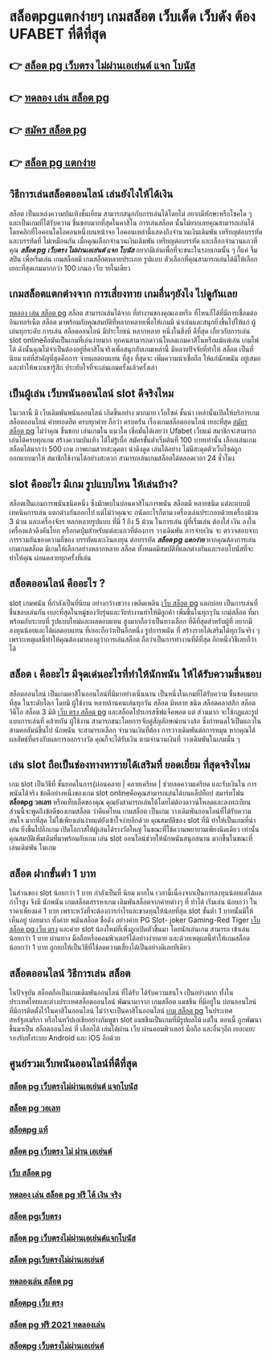# สล็อตpgแตกง่ายๆ เกมสล็อต  เว็บเด็ด เว็บดัง ต้อง  UFABET ที่ดีที่สุด

## 👉 [สล็อต pg เว็บตรง ไม่ผ่านเอเย่นต์ แจก โบนัส](https://www.gamblerape.com/)
## 👉 [ทดลอง เล่น สล็อต pg](https://m.gamblerape.com/login?action=register)
## 👉 [สมัคร สล็อต pg](https://m.gamblerape.com/login)
## 👉 [สล็อต pg แตกง่าย](https://m.gamblerape.com/login?action=register)

## วิธีการเล่นสล็อตออนไลน์  เล่นยังไงให้ได้เงิน

สล็อต เป็นแหล่งความบันเทิงชั้นเยี่ยม สามารถสนุกกับการเล่นได้โดยไม่ อยากมีทักษะหรือโชคใด ๆ และเป็นเกมที่ได้รับความ ชื่นชอบมากที่สุดในคาสิโน  การเล่นสล็อต นั้นไม่ยากเลยคุณสามารถเล่นได้โดยคลิกที่ไอคอนใดไอคอนหนึ่งบนหน้าจอ ไอคอนเหล่านี้แสดงถึงจำนวนเงินเดิมพัน  เหรียญต่อบรรทัด และบรรทัดที่ ไม่เหมือนกัน  เมื่อคุณเลือกจำนวนเงินเดิมพัน   เหรียญต่อบรรทัด และเลือกจำนวนแถวที่คุณ ***สล็อต pg เว็บตรง ไม่ผ่านเอเย่นต์ แจก โบนัส*** อยากมีเล่นเพื่อที่จะชนะในรอบเกมนั้น ๆ ก็แค่ จิ้ม  สปิน  เพื่อเริ่มเล่น เกมสล็อตมี เกมสล็อตหลายประเภท รูปแบบ ตัวเลือกที่คุณสามารถเล่นได้มีให้เลือก เยอะที่สุดเกมมากกว่า 100 เกมภ เว็บ ายในเดียว


##  เกมสล็อตแตกต่างจาก การเสี่ยงทาย เกมอื่นๆยังไง ไปดูกันเลย

 [ทดลอง เล่น สล็อต pg](https://m.gamblerape.com/login) สล็อต สามารถเล่นได้จาก ที่ทำงานของคุณเองหรือ ที่ไหนก็ได้ที่มีการเชื่อมต่ออินเทอร์เน็ต  สล็อต  มาพร้อมกับคุณสมบัติที่หลากหลายเพื่อให้เกมมี น่าเล่นและสนุกยิ่งขึ้นไปให้แก่ ผู้เล่นทุกระดับ การเล่น สล็อตออนไลน์  มีประโยชน์ หลากหลาย หนึ่งในสิ่งที่ ดีที่สุด เกี่ยวกับการเล่น slot onlineคือมันเป็นเกมที่เล่นง่ายมาก  ทุกคนสามารถดาวน์โหลดเกมคาสิโนหรือแม้แต่เล่น เกมไพ่ได้ ดังนั้นคุณไม่จำเป็นต้องอยู่ที่คาสิโนจริงเพื่อสนุกกับเกมเหล่านี้ มีหลายปัจจัยที่ทำให้ สล็อต เป็นที่นิยม แต่ที่สำคัญที่สุดคือการ จ่ายผลตอบแทน ที่สูง ที่สุดจะ เพิ่มความน่าเชื่อถือ ให้แก่นักพนัน อยู่เสมอและทำให้พวกเขารู้สึก ประทับใจที่จะเล่นเกมครั้งแล้วครั้งเล่า


##  เป็นผู้เล่น เว็บพนันออนไลน์  slot  ดีจริงไหม

 ในเวลานี้ มี เว็บเดิมพันพนันออนไลน์ เกิดขึ้นอย่าง มากมาย เว็บไซค์ ชั้นนำ เหล่านั้นเปิดให้บริการเกมสล็อตออนไลน์  ค่ายยอดฮิต ครบทุกค่าย  ถือว่า ครบครัน เรื่องเกมสล็อตออนไลน์ เยอะที่สุด [สมัคร สล็อต pg](https://m.gamblerape.com/login?action=register) ไม่ว่าคุณ ชื่นชอบ เล่นเกมใน แนวใด   เชื่อมั่นได้เลยว่า  Ufabet เว็บแม่  สมาชิกจะสามารถเล่นได้ครบทุกเกม สร้างความบันเทิง ได้ไม่รู้เบื่อ สมัครขั้นต่ำเริ่มต้นที่ 100 บาทเท่านั้น เลือกเล่นเกมสล็อตได้มากว่า 500 เกม ภาพเกมสวยสะดุดตา น่าดึงดูด เล่นได้อย่าง ไม่มีสะดุดตัวเว็บไซค์ถูก ออกแบบมาให้ สมาชิกใช้งานได้อย่างสะดวก สามารถเล่นเกมสล็อตได้ตลอดเวลา 24 ชั่วโมง

##  slot  คืออะไร มีเกม รูปแบบไหน ให้เล่นบ้าง?

 สล็อตเป็นเกมการพนันชนิดหนึ่ง ซึ่งมักพบในบ่อนคาสิโนการพนัน สล็อตมี หลายชนิด แต่ละแบบมี เทคนิคการเล่น  แตกต่างกันออกไป แต่ไม่ว่าคุณจะ ถนัดอะไรก็ตาม เครื่องเล่นประกอบด้วยเครื่องม้วน 3 ม้วน และเครื่องจักร หลกหลายรูปแบบ ที่มี 1 ถึง 5 ม้วน ในการเล่น ผู้ที่เริ่มเล่น ต้องใส่ เงิน ลงในเครื่องแล้วดึงคันโยก หรือกดปุ่มสำหรับแต่ละแถวที่ต้องการ วางเดิมพัน การจ่ายเงิน จะ ตรวจสอบจากการรวมกันของความถี่ของ บรรทัดและเงินลงทุน ต่อบรรทัด  ***สล็อต pg แตกง่าย*** หากคุณต้องการเล่นเกมเกมสล็อต มีเกมให้เลือกอย่างหลากหลาย  สล็อต ทั้งหมดมีสมบัติที่แตกต่างกันและรอบโบนัสที่จะทำให้คุณ ผ่อนคลายทุกครั้งที่เล่น


## สล็อตออนไลน์ คืออะไร ?

 slot  เกมพนัน ที่กำลังเป็นที่นิยม อย่างกว้างขวาง  เพลิดเพลิน [เว็บ สล็อต pg](https://m.gamblerape.com/login)   แตกบ่อย  เป็นการเล่นที่ ชื่นชอบเล่นกัน เยอะที่สุดในหมู่ของวัยรุ่นและวัยทำงานทำให้มีลูกค้า เพิ่มขึ้นในทุกๆวัน  เกม์สล็อต ที่มาพร้อมกับระบบที่ รูปแบบใหม่และผลตอบแทน สูงมากถือว่าเป็นทางเลือก ที่ดีที่สุดสำหรับผู้ที่ อยากมีลงทุนน้อยและได้ผลตอบแทน ที่เยอะถือว่าเป็นอีกหนึ่ง รูปการพนัน ที่ สร้างรายได้เสริมได้ทุกวันจริง ๆ เพราะเหตุผลนี้ทำให้คุณต้องมาลองดูว่าการเล่นสล็อต ถือว่าเป็นการทำงานที่ดีที่สุด อีกหนึ่งวิธีเลยก็ว่าได้

## สล็อต เ คืออะไร มีจุดเด่นอะไรที่ทำให้นักพนัน ให้ได้รับความชื่นชอบ 

 สล็อตออนไลน์ เป็นเกมคาสิโนออนไลน์ที่มีมาอย่างเนิ่นนาน เป็นหนึ่งในเกมที่ได้รับความ ชื่นชอบมากที่สุด ในระดับโลก โดยมี ผู้ใช้งาน หลายล้านคนเล่นทุกวัน สล็อต มีหลาย ชนิด  สล็อตคลาสสิก สล็อตวิดีโอ สล็อต 3 มิติ [เว็บ ตรง สล็อต pg](https://m.gamblerape.com/login?action=register) และสล็อตโปรเกรสซีฟแจ็คพอต แต่ ส่วนมาก จะใช้กฎและรูปแบบการเล่นที่ คล้ายกัน  ผู้ใช้งาน สามารถชนะโดยการจับคู่สัญลักษณ์บนวงล้อ ซึ่งกำหนดไว้เป็นแถวในสามคอลัมน์ขึ้นไป นักพนัน จะสามารถเลือก จำนวนเงินที่ต้อง การวางเดิมพันต่อการหมุน หากคุณได้ผลลัพธ์ที่ตรงกับผลการออกรางวัล คุณก็จะได้รับเงิน ตามจำนวนเงินที่ วางเดิมพันในเกมนั้น ๆ


## เล่น slot ถือเป็นช่องทางหารายได้เสริมที่ ยอดเยี่ยม ที่สุดจริงไหม

เกม slot เป็นวิธีที่ ชั้นยอดในการ{ผ่อนคลาย | คลายเครียด | ช่วยลดความเครียด และรับเงินใน การพนันได้จริง ข้อดีอย่างหนึ่งของเกม slot onlineคือคุณสามารถเล่นได้บนแล็ปท็อป สมาร์ทโฟน **สล็อตpg วอเลท** หรือแท็บเล็ตของคุณ คุณยังสามารถเล่นได้โดยไม่ต้องดาวน์โหลดและลงทะเบียน ส่วนนี้จะพูดถึงข้อดีของเกมสล็อต ว่าดีแค่ไหน เกมสล็อต เป็นเกม  วางเดิมพันออนไลน์ที่ได้รับความ สนใจ มากที่สุด ไม่ใช่เพียงเล่นง่ายแต่ยังเข้าใจง่ายอีกด้วย คุณสมบัติของ slot ที่มี ทำให้เป็นเกมที่น่าเล่น ยิ่งขึ้นไปอีกเกม เปิดโอกาสให้ผู้เล่นได้รางวัลใหญ่ ในขณะที่ใช้ความพยายามเพียงนิดเดียว เท่านั้น คุณสมบัติเพิ่มเติมที่มาพร้อมกับเกม เล่น slot ออนไลน์ช่วยให้นักพนันสนุกสนาน มากขึ้นในขณะที่ เล่นเดิมพัน ในเกม


## สล็อต  ฝากขั้นต่ำ 1 บาท 

ในส่วนของ slot  น้อยกว่า   1 บาท กำลังเป็นที่ นิยม มากใน เวลานี้เนื่องจากเป็นการลงทุนน้อยแต่ได้ผลกำไรสูง จึงมี นักพนัน   เกมสล็อตสรรหาเกม เดิมพันสล็อตจากค่ายต่างๆ ที่ ทำได้  เริ่มเล่น น้อยกว่า   ในราคาเพียงแค่ 1 บาท เพราะหวังที่จะต้องการกำไรและขาดทุนให้น้อยที่สุด  slot ขั้นต่ำ   1 บาทนั้นมีให้เห็นอยู่ บ่อยมาก ทั้งค่าย พนันสล็อต ชื่อดัง อย่างค่าย PG Slot- joker Gaming-Red Tiger [เว็บ สล็อต pg เว็บ ตรง](https://www.gamblerape.com/) และค่าย slot น้องใหม่ที่เพิ่งถูกเปิดตัวขึ้นมา โดยนักเล่นเกม  สามารถ เข้าเล่น น้อยกว่า  1 บาท ผ่านทาง มือถือหรือคอมพิวเตอร์ได้อย่างง่ายดาย และด้วยเหตุผลนี้ทำให้เกมสล็อต  น้อยกว่า   1 บาท ถูกยกให้เป็นวิธีที่ใช้ลดความเสี่ยงได้เป็นอย่างดีเลยทีเดียว


## สล็อตออนไลน์  วิธีการเล่น สล็อต

ในปัจจุบัน  สล็อตถือเป็นเกมเดิมพันออนไลน์  ที่ได้รับ  ได้รับความสนใจ เป็นอย่างมาก ทั้งในประเทศไทยและต่างประเทศสล็อตออนไลน์ พัฒนามาจาก  เกมสล็อต แมชชีน ที่มีอยู่ใน บ่อนออนไลน์ ที่มีการติดตั้งไว้ในคาสิโนออนไลน์   ไม่ว่าจะเป็นคาสิโนออนไลน์   [เกม สล็อต pg](https://m.gamblerape.com/login) ในประเทศสหรัฐอเมริกา หรือในทวีปเอเชียอย่างกัมพูชา  slot  แมชชีนเป็นเกมที่มีรูปผลไม้ แต่ใน ตอนนี้  ถูกพัฒนาขึ้นมาเป็น สล็อตออนไลน์  ที่ เลือกได้ เล่นได้ผ่าน  เว็บ ผ่านคอมพิวเตอร์  มือถือ และอื่นๆอีก เยอะแยะ รองรับทั้งระบบ Android และ iOS อีกด้วย


## ศูนย์รวมเว็บพนันออนไลน์ที่ดีที่สุด

### [สล็อต pg เว็บตรงไม่ผ่านเอเย่นต์ แจกโบนัส](https://atom.io/themes/สมัคร%20สล็อต%20pg%20เว็บตรง%20ไม่ผ่านเอเย่นต์%20ปลอดภัยชัวร์%20%20111188)
### [สล็อต pg วอเลท](https://atom.io/themes/สมัคร%20สล็อต%20pg%20เว็บตรง%20ไม่ผ่านเอเย่นต์%20ปลอดภัยชัวร์%20%20111697)
### [สล็อตpg แท้](https://atom.io/themes/สมัคร%20สล็อต%20pg%20เว็บตรง%20ไม่ผ่านเอเย่นต์%20ปลอดภัยชัวร์%20%20111176)
### [สล็อต pg เว็บตรง ไม่ ผ่าน เอเย่นต์](https://atom.io/themes/สมัคร%20สล็อต%20pg%20เว็บตรง%20ไม่ผ่านเอเย่นต์%20ปลอดภัยชัวร์%20%20110221)
### [เว็บ สล็อต pg](https://atom.io/themes/สมัคร%20สล็อต%20pg%20เว็บตรง%20ไม่ผ่านเอเย่นต์%20ปลอดภัยชัวร์%20%20110159)
### [ทดลอง เล่น สล็อต pg ฟรี ได้ เงิน จริง](https://atom.io/themes/สมัคร%20สล็อต%20pg%20เว็บตรง%20ไม่ผ่านเอเย่นต์%20ปลอดภัยชัวร์%20%20110550)
### [สล็อต pgเว็บตรง](https://atom.io/themes/สมัคร%20สล็อต%20pg%20เว็บตรง%20ไม่ผ่านเอเย่นต์%20ปลอดภัยชัวร์%20%20111829)
### [สล็อต pg เว็บตรงไม่ผ่านเอเย่นต์แจกโบนัส](https://atom.io/themes/สมัคร%20สล็อต%20pg%20เว็บตรง%20ไม่ผ่านเอเย่นต์%20ปลอดภัยชัวร์%20%20111142)
### [สล็อต pgเว็บตรงไม่ผ่านเอเย่นต์](https://atom.io/themes/สมัคร%20สล็อต%20pg%20เว็บตรง%20ไม่ผ่านเอเย่นต์%20ปลอดภัยชัวร์%20%20110292)
### [ทดลองเล่น สล็อต pg](https://atom.io/themes/สมัคร%20สล็อต%20pg%20เว็บตรง%20ไม่ผ่านเอเย่นต์%20ปลอดภัยชัวร์%20%20110797)
### [สล็อตpg เว็บ ตรง](https://atom.io/themes/สมัคร%20สล็อต%20pg%20เว็บตรง%20ไม่ผ่านเอเย่นต์%20ปลอดภัยชัวร์%20%20110203)
### [สล็อต pg ฟรี 2021 ทดลองเล่น](https://atom.io/themes/สมัคร%20สล็อต%20pg%20เว็บตรง%20ไม่ผ่านเอเย่นต์%20ปลอดภัยชัวร์%20%20111550)
### [สล็อตpg เว็บตรงไม่ผ่านเอเย่นต์](https://atom.io/themes/สมัคร%20สล็อต%20pg%20เว็บตรง%20ไม่ผ่านเอเย่นต์%20ปลอดภัยชัวร์%20%20110248)